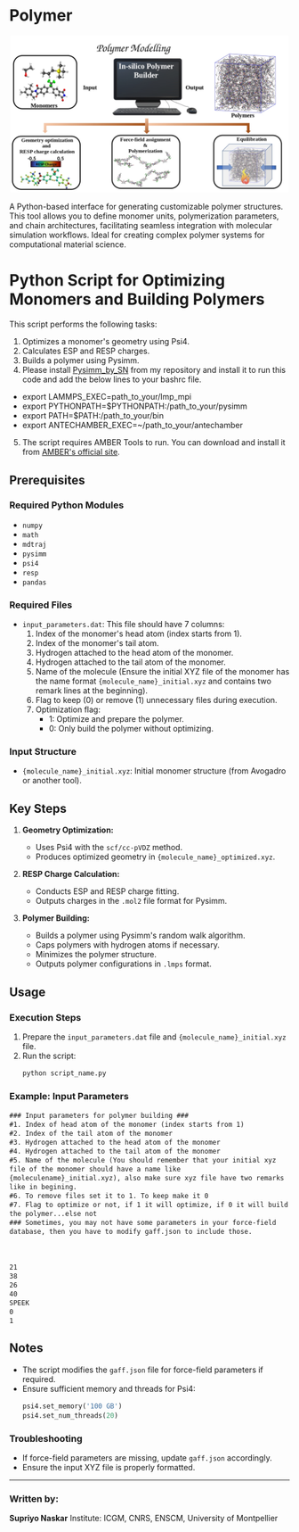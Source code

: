 # Polymer
<p align="center">
  <img src="logo.jpg" width="500" alt=" "/>
</p>
A Python-based interface for generating customizable polymer structures. This tool allows you to define monomer units, polymerization parameters, and chain architectures, facilitating seamless integration with molecular simulation workflows. Ideal for creating complex polymer systems for computational material science.

# Python Script for Optimizing Monomers and Building Polymers

This script performs the following tasks:
1. Optimizes a monomer's geometry using Psi4.
2. Calculates ESP and RESP charges.
3. Builds a polymer using Pysimm.
4. Please install [Pysimm_by_SN](https://github.com/supriyonaskar/Pysimm_by_SN.git) from my repository and install it to run this code and add the below lines to your bashrc file.
- export LAMMPS_EXEC=path_to_your/lmp_mpi
- export PYTHONPATH=$PYTHONPATH:/path_to_your/pysimm
- export PATH=$PATH:/path_to_your/bin
- export ANTECHAMBER_EXEC=~/path_to_your/antechamber
5. The script requires AMBER Tools to run. You can download and install it from [AMBER's official site](https://ambermd.org/).



## Prerequisites

### Required Python Modules
- `numpy`
- `math`
- `mdtraj`
- `pysimm`
- `psi4`
- `resp`
- `pandas`

### Required Files
- `input_parameters.dat`: This file should have 7 columns:
  1. Index of the monomer's head atom (index starts from 1).
  2. Index of the monomer's tail atom.
  3. Hydrogen attached to the head atom of the monomer.
  4. Hydrogen attached to the tail atom of the monomer.
  5. Name of the molecule (Ensure the initial XYZ file of the monomer has the name format `{molecule_name}_initial.xyz` and contains two remark lines at the beginning).
  6. Flag to keep (0) or remove (1) unnecessary files during execution.
  7. Optimization flag: 
      - 1: Optimize and prepare the polymer.
      - 0: Only build the polymer without optimizing.

### Input Structure
- `{molecule_name}_initial.xyz`: Initial monomer structure (from Avogadro or another tool).

## Key Steps

1. **Geometry Optimization:**
   - Uses Psi4 with the `scf/cc-pVDZ` method.
   - Produces optimized geometry in `{molecule_name}_optimized.xyz`.

2. **RESP Charge Calculation:**
   - Conducts ESP and RESP charge fitting.
   - Outputs charges in the `.mol2` file format for Pysimm.

3. **Polymer Building:**
   - Builds a polymer using Pysimm's random walk algorithm.
   - Caps polymers with hydrogen atoms if necessary.
   - Minimizes the polymer structure.
   - Outputs polymer configurations in `.lmps` format.

## Usage

### Execution Steps
1. Prepare the `input_parameters.dat` file and `{molecule_name}_initial.xyz` file.
2. Run the script:
   ```bash
   python script_name.py
   ```

### Example: Input Parameters
```
### Input parameters for polymer building ###
#1. Index of head atom of the monomer (index starts from 1)
#2. Index of the tail atom of the monomer 
#3. Hydrogen attached to the head atom of the monomer
#4. Hydrogen attached to the tail atom of the monomer
#5. Name of the molecule (You should remember that your initial xyz file of the monomer should have a name like {moleculename}_initial.xyz), also make sure xyz file have two remarks like in begining. 
#6. To remove files set it to 1. To keep make it 0
#7. Flag to optimize or not, if 1 it will optimize, if 0 it will build the polymer...else not
### Sometimes, you may not have some parameters in your force-field database, then you have to modify gaff.json to include those. 



21
38
26
40 
SPEEK
0 
1
```

## Notes
- The script modifies the `gaff.json` file for force-field parameters if required.
- Ensure sufficient memory and threads for Psi4:
  ```python
  psi4.set_memory('100 GB')
  psi4.set_num_threads(20)
  ```

### Troubleshooting
- If force-field parameters are missing, update `gaff.json` accordingly.
- Ensure the input XYZ file is properly formatted.

---

### Written by:
**Supriyo Naskar**
Institute: ICGM, CNRS, ENSCM, University of Montpellier
